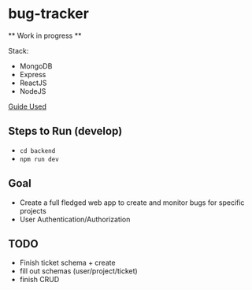 # bug-tracker

** Work in progress **

Stack:

- MongoDB
- Express
- ReactJS
- NodeJS

[Guide Used](https://dev.to/andrewbaisden/creating-mern-stack-applications-2020-4a44)


## Steps to Run (develop)
- <code>cd backend</code>
- <code>npm run dev</code>

## Goal

- Create a full fledged web app to create and monitor bugs for specific projects 
- User Authentication/Authorization


## TODO

- Finish ticket schema + create
- fill out schemas (user/project/ticket)
- finish CRUD 